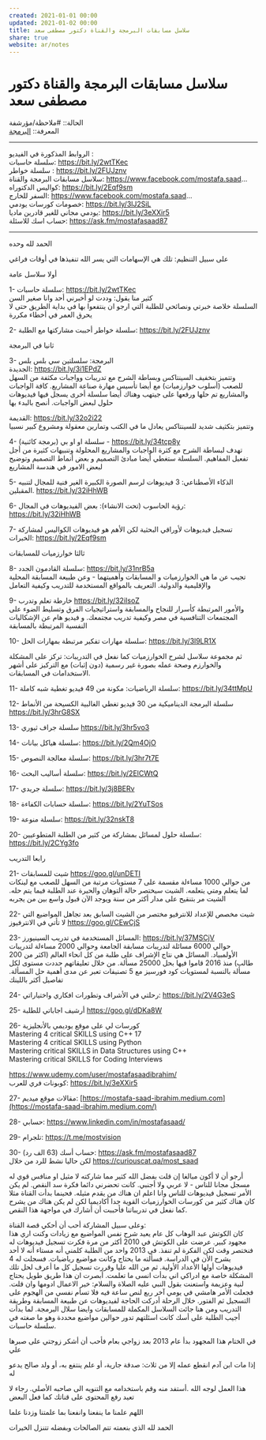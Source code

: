 ```yaml
---  
created: 2021-01-01 00:00  
updated: 2021-01-02 00:00  
title: سلاسل مسابقات البرمجة والقناة دكتور مصطفى سعد  
share: true  
website: ar/notes  
---  
```

  
# سلاسل مسابقات البرمجة والقناة دكتور مصطفى سعد  
  
الحالة:: #ملاحظة/مؤرشفة  
المعرفة:: [البرمجة](%D8%A7%D9%84%D8%A8%D8%B1%D9%85%D8%AC%D8%A9)  
  
---  
  
الروابط المذكورة في الفيديو :  
سلسلة حاسبات: <https://bit.ly/2wtTKec>  
سلسلة خواطر : <https://bit.ly/2FUJznv>  
سلاسل مسابقات البرمجة والقناة: <https://www.facebook.com/mostafa.saad>...  
كواليس الدكتوراه: <https://bit.ly/2Eqf9sm>  
السفر للخارج: <https://www.facebook.com/mostafa.saad>...  
خصومات كورسات يودمي: <https://bit.ly/3lJ2SiL>  
يودمي مجاني للغير قادرين ماديا: <https://bit.ly/3eXXir5>  
حساب اسك للاسئلة: <https://ask.fm/mostafasaad87>  
  
---  
  
الحمد لله وحده  
  
على سبيل التنظيم: تلك هي الإسهامات التي يسر الله تنفيذها في أوقات فراغي  
  
أولا سلاسل عامة  
  
1- سلسلة حاسبات: <https://bit.ly/2wtTKec>  
كثير منا يقول: وددت لو أخبرني أحد وانا صغير السن  
السلسلة خلاصة خبرتي ونصائحي للطلبة التي ارجو ان ينتفعوا بها في بداية الطريق حتى لا يحرق العمر في أخطاء مكررة  
  
2- سلسلة خواطر أحببت مشاركتها مع الطلبة: <https://bit.ly/2FUJznv>  
  
ثانيا في البرمجة  
  
3- البرمجة: سلسلتين سي بلس بلس  
الجديدة: <https://bit.ly/3i1EPdZ>  
وتتميز بتخفيف السينتاكس وبساطة الشرح مع تدريبات وواجبات مكثفة من السهل للصعب (أسلوب خوارزميات) مع أيضا تأسيس مهارة صناعة المشاريع. كافة الواجبات والمشاريع تم حلها ورفعها على جيتهب وهناك أيضا سلسلة أخرى يسجل فيها فيديوهات حلول لبعض الواجبات. أنصح بالبدء بها  
  
القديمة: <https://bit.ly/32o2i22>  
وتتميز بتكثيف شديد للسينتاكس يعادل ما في الكتب وتمارين معقولة ومشروع كبير نسبيا  
  
4- سلسلة او او بي (برمجة كائنية) - <https://bit.ly/34tcp8y>  
تهدف لبساطة الشرح مع كثرة الواجبات والمشاريع المحلولة وتنبيهات كثيرة من أجل تفعيل المفاهيم. السلسلة ستغطي أيضا مبادئ التصميم و بعض أنماط التصميم وتوضيح لبعض الامور في هندسة المشاريع  
  
5- الذكاء الأصطناعي: 3 فيديوهات لرسم الصورة الكبيرة الغير فنية للمجال لتنبيه المقبلين. <https://bit.ly/32iHhWB>  
  
6- رؤية الحاسوب (تحت الانشاء): بعض الفيديوهات في المجال: <https://bit.ly/32iHhWB>  
  
7- تسجيل فيديوهات لأوراقي البحثية لكن الأهم هو فيديوهات الكواليس لمشاركة الخبرات: <https://bit.ly/2Eqf9sm>  
  
ثالثا خوارزميات للمسابقات  
  
8- سلسلة القادمون الجدد: <https://bit.ly/31nrB5a>  
تجيب عن ما هي الخوارزميات و المسابقات وأهميتهما - وعن طبيعة المسابقة المحلية والإقليمية والدولية. التعريف بالمواقع المستخدمة للتدريب وكيفية التعامل  
  
9- خارطة تعلم وتدرب <https://bit.ly/32iIsoZ>  
والأمور المرتبطة كأسرار للنجاح والمسابقة واستراتيجيات الفرق وتسليط الضوء على المجتمعات التنافسية في مصر وكيفية تدريب مجتمعك. و فيديو هام عن الإشكاليات النفسية المرتبطة بالمسابقة  
  
10- سلسلة مهارات تفكير مرتبطة بمهارات الحل: <https://bit.ly/3l9LR1X>  
  
ثم مجموعة سلاسل لشرح الخوارزميات كما نفعل في التدريبات: تركز على المشكلة والخوارزم وصحة عمله بصورة غير رسمية (دون إثبات) مع التركيز على أشهر الاستخدامات في المسابقات.  
  
11- سلسلة الرياضيات: مكونة من 49 فيديو تغطية شبه كاملة: <https://bit.ly/34ttMpU>  
  
12- سلسلة البرمجة الديناميكية من 30 فيديو تغطي الغالبية الكسيحة من الأنماط <https://bit.ly/3hrG8SX>  
  
13- سلسلة جراف ثيوري <https://bit.ly/3hr5vo3>  
  
14- سلسلة هياكل بيانات: <https://bit.ly/2Qm4OjO>  
  
15- سلسلة معالجة النصوص: <https://bit.ly/3hr7t7E>  
  
16- سلسلة أساليب البحث: <https://bit.ly/2ElCWtQ>  
  
17- سلسلة جريدي: <https://bit.ly/3j8BERv>  
  
18- سلسلة حسابات الكفاءة: <https://bit.ly/2YuTSos>  
  
19- سلسلة منوعة: <https://bit.ly/32nskT8>  
  
20- سلسلة حلول لمسائل بمشاركة من كثير من الطلبة المتطوعيين: <https://bit.ly/2CYg3fo>  
  
رابعا التدريب  
  
21- شيت للمسابقات <https://goo.gl/unDETI>  
من حوالي 1000 مساءلة مقسمة على 7 مستويات مرتبة من السهل للصعب مع لينكات لما يتعلم ومتي يتعلمه. الشيت سيختصر حالة التوهان والحيرة عند الطلبة فيما يتم حله. الشيت مر بتنقيح على مدار أكثر من سنة ويوجد الآن قبول واسع بين من يجربه  
  
22- شيت مخصص للإعداد للانترفيو مختصر من الشيت السابق بعد تجاهل المواضيع التي لا تأتي في الانترفيوز <https://goo.gl/CEwCjS>  
  
23- المسائل المستخدمة في تدريب السينيورز: <https://bit.ly/37MSCjV>  
حوالي 6000 مسائلة لتدريبات مسابقة الجامعة وحوالي 2000 مساءلة لتدريبات الأولمبياد. المسائل هي نتاج الإشراف على طلبة من كل انحاء العالم (اكثر من 200 طالب) منذ 2016 قاموا فيها بحل 25000 مسألة. من خلال تعليقاتهم حددت مستوى لكل مسألة بالنسبة لمستويات كود فورسيز مع 5 تصنيفات تعبر عن مدى أهمية حل المسألة. تفاصيل أكثر باللينك  
  
24- رحلتي في الأشراف وتطورات افكاري واختياراتي: <https://bit.ly/2V4G3eS>  
  
25- أرشيف اجاباتي للطلبة <https://goo.gl/dDKa8W>  
  
26- كورسات لي على موقع يوديمي بالأنجليزية  
Mastering 4 critical SKILLS using C++ 17  
Mastering 4 critical SKILLS using Python  
Mastering critical SKILLS in Data Structures using C++  
Mastering critical SKILLS for Coding Interviews  
  
<https://www.udemy.com/user/mostafasaadibrahim/>  
كوبونات فري للعرب: <https://bit.ly/3eXXir5>  
  
27- مقالات موقع ميديم: [https://mostafa-saad-ibrahim.medium.com](https://mostafa-saad-ibrahim.medium.com/)  
  
28- حسابي: <https://www.linkedin.com/in/mostafasaad/>  
  
29- تلجرام: <https://t.me/mostvision>  
  
30- حساب أسك (63 الف رد): <https://ask.fm/mostafasaad87>  
لكن حاليا نشط للرد من خلال <https://curiouscat.qa/most_saad>  
  
أرجو أن لا أكون مبالغا إن قلت بفضل الله كثير مما شاركته لا مثيل او منافس قوي له مسجل مجانا للناس - لا عربي ولا أجنبي. كانت تحضرني دائما فكرة سد النقص. لم يكن الأمر تسجيل فيديوهات للناس وانا اعلم ان هناك من يقدم مثيله. فحينما بدأت القناة مثلا كان هناك كثير من كورسات الخوارزميات القوية جدا أكاديميا لكن لم يكن هناك من يشرح كما نفعل في تدريباتنا فأحببت أن أشارك في مواجهة هذا النقص.  
  
وعلى سبيل المشاركة أحب أن أحكي قصة القناة:  
كان الكوتش عبد الوهاب كل عام يعيد شرح نفس المواضيع مع زيادات وكنت اري هذا مجهود كبير. عرضت على الكوتش في 2010 أكثر من مرة فكرت تسجيل فيديوهات له فنختصر وقت لكن الفكرة لم تنفذ. في 2013 واحد من الطلبة كلمني أنه مستاء أنه لا أحد يشرح الأن في الدراسة. فسألته ما يحتاج وكانت مواضيع رياضيات. فسجلت له 4 فيديوهات أولها الأعداد الأولية. ثم من الله عليا وقررت تسجيل كل ما أعرف لحل تلك المشكلة خاصة مع ادراكي اني بدأت انسى ما تعلمت. أبصرت ان هذا طريق طويل يحتاج لنية وعزيمة واستعنت بقول النبي عليه الصلاة والسلام: خير الاعمال ادومها وان قلت. فجعلت الأمر هامشي في يومي آخر ربع لنص ساعة فيه فلا تسأم نفسي من الهجوم على التسجيل ثم الفتور. خلال الرحلة أدركت الحاجة لفيديوهات عن طبيعة المسابقة وطريقة التدريب ومن هنا جائت السلاسل المكملة للمسابقات وايضا سلال البرمجة. لما بدأت أجيب الطلبة على أسك كانت اسئلتهم تدور حوالين مواضيع محددة وهو ما صغته في سلسلة حاسبات.  
  
في الختام هذا المجهود بدأ عام 2013 بعد زواجي بعام فأحب أن أشكر زوجتي على صبرها علي  
  
إذا مات ابن آدم انقطع عمله إلا من ثلاث: صدقة جارية، أو علم ينتفع به، أو ولد صالح يدعو له  
  
هذا العمل لوجه الله .أستفد منه وقم باستخدامه مع التنويه الى صاحبه الأصلي. رجاء لا تعيد رفع المحتوى على قناتك كما فعل البعض  
  
اللهم علمنا ما ينفعنا وانفعنا بما علمتنا وزدنا علما  
  
الحمد لله الذي بنعمته تتم الصالحات وبفضله تتنزل الخيرات  
